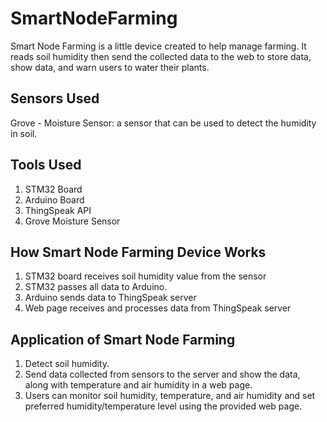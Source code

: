 # SmartNodeFarming

Smart Node Farming is a little device created to help manage farming. It reads soil humidity then send the collected data to the web to store data, show data, and warn users to water their plants.

## Sensors Used
Grove - Moisture Sensor: a sensor that can be used to detect the humidity in soil.

## Tools Used
1. STM32 Board
2. Arduino Board
3. ThingSpeak API
4. Grove Moisture Sensor

## How Smart Node Farming Device Works
1. STM32 board receives soil humidity value from the sensor
2. STM32 passes all data to Arduino.
3. Arduino sends data to ThingSpeak server
4. Web page receives and processes data from ThingSpeak server

## Application of Smart Node Farming
1. Detect soil humidity.
2. Send data collected from sensors to the server and show the data, along with temperature and air humidity in a web page.
3. Users can monitor soil humidity, temperature, and air humidity and set preferred humidity/temperature level using the provided web page.
